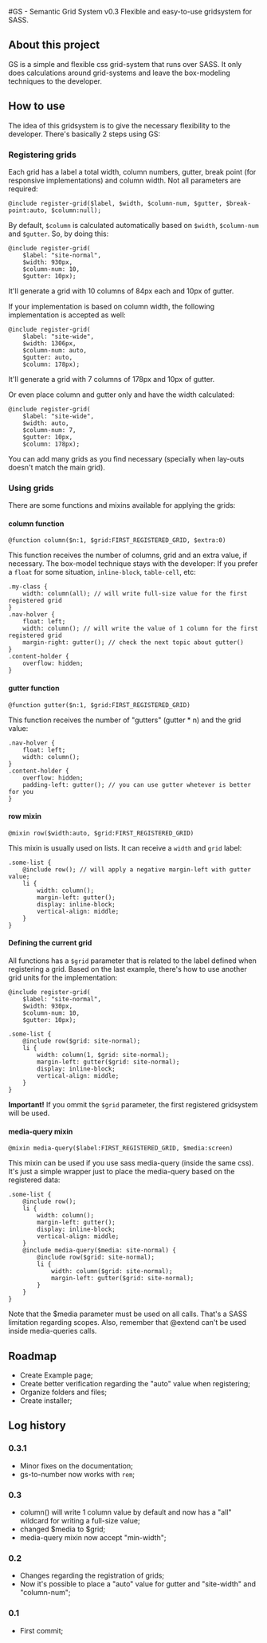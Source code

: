 #GS - Semantic Grid System v0.3
Flexible and easy-to-use gridsystem for SASS.

## About this project
GS is a simple and flexible css grid-system that runs over SASS. It only does calculations around grid-systems and leave the box-modeling techniques to the developer.

## How to use

The idea of this gridsystem is to give the necessary flexibility to the developer. There's basically 2 steps using GS:

### Registering grids

Each grid has a label a total width, column numbers, gutter, break point (for responsive implementations) and column width. Not all parameters are required:

    @include register-grid($label, $width, $column-num, $gutter, $break-point:auto, $column:null);

By default, `$column` is calculated automatically based on `$width`, `$column-num` and `$gutter`. So, by doing this:

    @include register-grid(
        $label: "site-normal",
        $width: 930px,
        $column-num: 10,
        $gutter: 10px);

It'll generate a grid with 10 columns of 84px each and 10px of gutter.

If your implementation is based on column width, the following implementation is accepted as well:

    @include register-grid(
        $label: "site-wide",
        $width: 1306px,
        $column-num: auto,
        $gutter: auto,
        $column: 178px);

It'll generate a grid with 7 columns of 178px and 10px of gutter.

Or even place column and gutter only and have the width calculated:

    @include register-grid(
        $label: "site-wide",
        $width: auto,
        $column-num: 7,
        $gutter: 10px,
        $column: 178px);

You can add many grids as you find necessary (specially when lay-outs doesn't match the main grid).

### Using grids

There are some functions and mixins available for applying the grids:

#### column function

    @function column($n:1, $grid:FIRST_REGISTERED_GRID, $extra:0)

This function receives the number of columns, grid and an extra value, if necessary. The box-model technique stays with the developer: If you prefer a `float` for some situation, `inline-block`, `table-cell`, etc:

    .my-class {
        width: column(all); // will write full-size value for the first registered grid
    }
    .nav-holver {
        float: left;
        width: column(); // will write the value of 1 column for the first registered grid
        margin-right: gutter(); // check the next topic about gutter()
    }
    .content-holder {
        overflow: hidden;
    }

#### gutter function

    @function gutter($n:1, $grid:FIRST_REGISTERED_GRID)

This function receives the number of "gutters" (gutter * n) and the grid value:

    .nav-holver {
        float: left;
        width: column();
    }
    .content-holder {
        overflow: hidden;
        padding-left: gutter(); // you can use gutter whetever is better for you
    }

#### row mixin

    @mixin row($width:auto, $grid:FIRST_REGISTERED_GRID)

This mixin is usually used on lists. It can receive a `width` and `grid` label:

    .some-list {
        @include row(); // will apply a negative margin-left with gutter value;
        li {
            width: column();
            margin-left: gutter();
            display: inline-block;
            vertical-align: middle;
        }
    }

#### Defining the current grid

All functions has a `$grid` parameter that is related to the label defined when registering a grid. Based on the last example, there's how to use another grid units for the implementation:

    @include register-grid(
        $label: "site-normal",
        $width: 930px,
        $column-num: 10,
        $gutter: 10px);

    .some-list {
        @include row($grid: site-normal);
        li {
            width: column(1, $grid: site-normal);
            margin-left: gutter($grid: site-normal);
            display: inline-block;
            vertical-align: middle;
        }
    }

**Important!** If you ommit the `$grid` parameter, the first registered gridsystem will be used.

#### media-query mixin

    @mixin media-query($label:FIRST_REGISTERED_GRID, $media:screen)

This mixin can be used if you use sass media-query (inside the same css). It's just a simple wrapper just to place the media-query based on the registered data:

    .some-list {
        @include row();
        li {
            width: column();
            margin-left: gutter();
            display: inline-block;
            vertical-align: middle;
        }
        @include media-query($media: site-normal) {
            @include row($grid: site-normal);
            li {
                width: column($grid: site-normal);
                margin-left: gutter($grid: site-normal);
            }
        }
    }

Note that the $media parameter must be used on all calls. That's a SASS limitation regarding scopes. Also, remember that @extend can't be used inside media-queries calls.

## Roadmap

* Create Example page;
* Create better verification regarding the "auto" value when registering;
* Organize folders and files;
* Create installer;

## Log history

### 0.3.1
* Minor fixes on the documentation;
* gs-to-number now works with `rem`;

### 0.3
* column() will write 1 column value by default and now has a "all" wildcard for writing a full-size value;
* changed $media to $grid;
* media-query mixin now accept "min-width";

### 0.2
* Changes regarding the registration of grids;
* Now it's possible to place a "auto" value for gutter and "site-width" and "column-num";

### 0.1
* First commit;